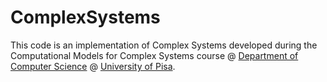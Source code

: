 # ComplexSystems

This code is an implementation of Complex Systems developed during the Computational Models for 
Complex Systems course @ [Department of Computer Science](https://www.di.unipi.it/en/) 
@ [University of Pisa](https://www.unipi.it/index.php/english).
